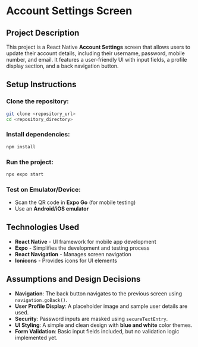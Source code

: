 # Account Settings Screen

## Project Description

This project is a React Native **Account Settings** screen that allows users to update their account details, including their username, password, mobile number, and email. It features a user-friendly UI with input fields, a profile display section, and a back navigation button.

## Setup Instructions

### Clone the repository:
```sh
git clone <repository_url>
cd <repository_directory>
```

### Install dependencies:
```sh
npm install
```

### Run the project:
```sh
npx expo start
```

### Test on Emulator/Device:
- Scan the QR code in **Expo Go** (for mobile testing)
- Use an **Android/iOS emulator**

## Technologies Used

- **React Native** - UI framework for mobile app development
- **Expo** - Simplifies the development and testing process
- **React Navigation** - Manages screen navigation
- **Ionicons** - Provides icons for UI elements

## Assumptions and Design Decisions

- **Navigation**: The back button navigates to the previous screen using `navigation.goBack()`.
- **User Profile Display**: A placeholder image and sample user details are used.
- **Security**: Password inputs are masked using `secureTextEntry`.
- **UI Styling**: A simple and clean design with **blue and white** color themes.
- **Form Validation**: Basic input fields included, but no validation logic implemented yet.
